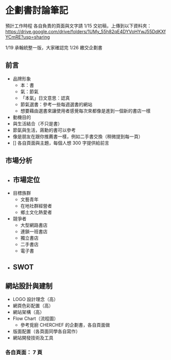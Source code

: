 # 企劃書討論筆記

預計工作時程
各自負責的頁面與文字請 1/15 交初稿，上傳到以下資料夾：
https://drive.google.com/drive/folders/1UMy_55h82qE4DYVoHYwJ55DdKXfYCmRE?usp=sharing

1/19 承翰統整一版，大家確認完
1/26 繳交企劃書

## 前言

- 品牌形象
  - 本：書
  - 氣：節氣
  - 「本氣」日文意思：認真
  - 節氣選書：參考一些每週選書的網站
  - 想要藉由選書來讓使用者感覺每次來都像是進到一個新的書店一樣
- 動機目的
- 與生活結合（不只是書）
- 節氣與生活，蔣勳的書可以參考
- 像是朋友在跟你推薦書一樣，例如二手書交換（稍微提到每一頁）
- [] 各自頁面與主題，每個人想 300 字提供給前言

## 市場分析

- ## 市場定位
- 目標族群
  - 文藝青年
  - 在地社群經營者
  - 鄉土文化熱愛者
- 競爭者
  - 大型網路書店
  - 連鎖一班書店
  - 獨立書店
  - 二手書店
  - 電子書
- ## SWOT

## 網站設計與建制

- LOGO 設計理念（高）
- 網頁色彩配置（高）
- 網站架構（高）
- Flow Chart（流程圖）
  - 參考覓廚 CHERCHEF 的企劃書，各自頁面做
- 版面配置（各頁面同學各自寫作）
- 網站開發技術及工具

### 各自頁面： 7 頁
